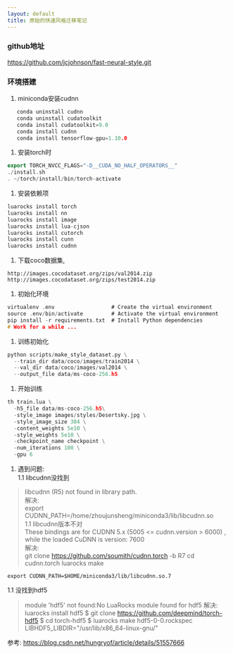 ```yaml
---
layout: default
title: 原始的快速风格迁移笔记
---
```

### github地址
https://github.com/jcjohnson/fast-neural-style.git
### 环境搭建
1.  miniconda安装cudnn  
 ```cpp
    conda uninstall cudnn
    conda uninstall cudatoolkit
    conda install cudatoolkit=9.0
    conda install cudnn
    conda install tensorflow-gpu=1.10.0
```  
1.  安装torch时
```cc
export TORCH_NVCC_FLAGS="-D__CUDA_NO_HALF_OPERATORS__"  
./install.sh  
. ~/torch/install/bin/torch-activate
```  

1.  安装依赖项
```cc
luarocks install torch
luarocks install nn
luarocks install image
luarocks install lua-cjson
luarocks install cutorch
luarocks install cunn
luarocks install cudnn
```

1.  下载coco数据集,   
```
http://images.cocodataset.org/zips/val2014.zip
http://images.cocodataset.org/zips/test2014.zip
```
1. 初始化环境
```c
virtualenv .env                  # Create the virtual environment
source .env/bin/activate         # Activate the virtual environment
pip install -r requirements.txt  # Install Python dependencies
# Work for a while ...
```

1. 训练初始化
```python
python scripts/make_style_dataset.py \
  --train_dir data/coco/images/train2014 \
  --val_dir data/coco/images/val2014 \
  --output_file data/ms-coco-256.h5
```

1. 开始训练  
```python
th train.lua \
  -h5_file data/ms-coco-256.h5\
  -style_image images/styles/Desertsky.jpg \
  -style_image_size 384 \
  -content_weights 5e10 \
  -style_weights 5e10 \
  -checkpoint_name checkpoint \
  -num_iterations 100 \
  -gpu 6
 ``` 
1. 遇到问题:  
 1.1 libcudnn没找到  
 >libcudnn (R5) not found in library path.  
 解决:  
>export CUDNN_PATH=/home/zhoujunsheng/miniconda3/lib/libcudnn.so  
 1.1 libcudnn版本不对  
> These bindings are for CUDNN 5.x (5005 <= cudnn.version > 6000) , while the loaded CuDNN is version: 7600  
 解决:  
    git clone https://github.com/soumith/cudnn.torch -b R7
    cd cudnn.torch
    luarocks make

    export CUDNN_PATH=$HOME/miniconda3/lib/libcudnn.so.7
 1.1 没找到hdf5 
 > module 'hdf5' not found:No LuaRocks module found for hdf5
 解决:
    luarocks install hdf5
    $ git clone https://github.com/deepmind/torch-hdf5
$ cd torch-hdf5
$ luarocks make hdf5-0-0.rockspec LIBHDF5_LIBDIR="/usr/lib/x86_64-linux-gnu/"


参考:
https://blog.csdn.net/hungryof/article/details/51557666

